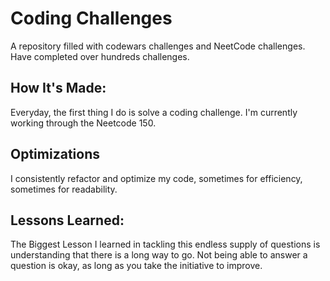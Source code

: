# Coding Challenges

A repository filled with codewars challenges and NeetCode challenges. Have completed over hundreds challenges.

## How It's Made:

Everyday, the first thing I do is solve a coding challenge. I'm currently working through the Neetcode 150.

## Optimizations

I consistently refactor and optimize my code, sometimes for efficiency, sometimes for readability.

## Lessons Learned:

The Biggest Lesson I learned in tackling this endless supply of questions is understanding that there is a long way to go. Not being able to answer a question is okay, as long as you take the initiative to improve.
